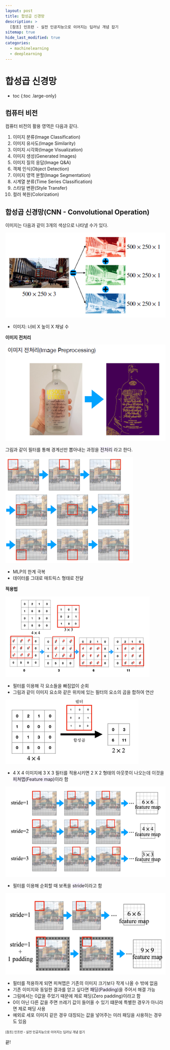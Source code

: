 ```yaml
---
layout: post
title: 합성곱 신경망
description: >
  [참조] 인프런 - 실전 인공지능으로 이어지는 딥러닝 개념 잡기
sitemap: true
hide_last_modified: true
categories:
  - machinelearning
  - deeplearning
---
```


# 합성곱 신경망

* toc
{:toc .large-only}

## 컴퓨터 비전

컴퓨터 비전의 활용 영역은 다음과 같다.

1. 이미지 분류(Image Classification)
2. 이미지 유사도(Image Similarity)
3. 이미지 시각화(Image Visualization)
4. 이미지 생성(Generated Images)
5. 이미지 질의 응답(Image Q&A)
6. 객체 인식(Object Detection)
7. 이미지 영역 분할(Image Segmentation)
8. 시계열 분류(Time Series Classification)
9. 스타일 변환(Style Transfer)
10. 컬러 복원(Colorization)

## 합성곱 신경망(CNN - Convolutional Operation)

이미지는 다음과 같이 3개의 색상으로 나타낼 수가 있다.

![그림1](/assets/img/ml/rgb.png)

- 이미지: 너비 X 높이 X 채널 수

**이미지 전처리**

![그림2](/assets/img/ml/image_processing.png)

그림과 같이 필터를 통해 경계선만 뽑아내는 과정을 <span style='background-color: #f5f0ff'>전처리</span> 라고 한다.

![그림3](/assets/img/ml/cnn.png)

- MLP의 한계 극복
- 데이터를 그대로 매트릭스 형태로 전달 

**적용법**

![그림4](/assets/img/ml/cnn_filter.png)

- 필터를 이용해 각 요소들을 빠짐없이 순회
- 그림과 같이 이미지 요소와 같은 위치에 있는 필터의 요소의 곱을 합하여 연산

![그림5](/assets/img/ml/feature_map.png)

- 4 X 4 이미지에 3 X 3 필터를 적용시키면 2 X 2 형태의 아웃풋이 나오는데 이것을 <span style='background-color: #f5f0ff'>피쳐맵(Feature map)</span>이라 함

![그림6](/assets/img/ml/stride.png)

- 필터를 이용해 순회할 때 보폭을 <span style='background-color: #f5f0ff'>stride</span>이라고 함

![그림7](/assets/img/ml/padding.png)

- 필터를 적용하게 되면 피쳐맵은 기존의 이미지 크기보다 작게 나올 수 밖에 없음
- 기존 이미지와 동일한 결과를 얻고 싶다면 <span style='background-color: #f5f0ff'>패딩(Padding)</span>을 주어서 해결 가능 
- 그림에서는 0값을 주었기 때문에 제로 패딩(Zero padding)이라고 함
- 0이 아닌 다른 값을 주면 쓰레기 값이 들어올 수 있기 떄문에 특별한 경우가 아니라면 제로 패딩 사용
- 예외로 세포 이미지 같은 경우 대칭되는 값을 넣어주는 미러 패딩을 사용하는 경우도 있음



<span style="font-size:70%">[참조] 인프런 - 실전 인공지능으로 이어지는 딥러닝 개념 잡기

끝!
